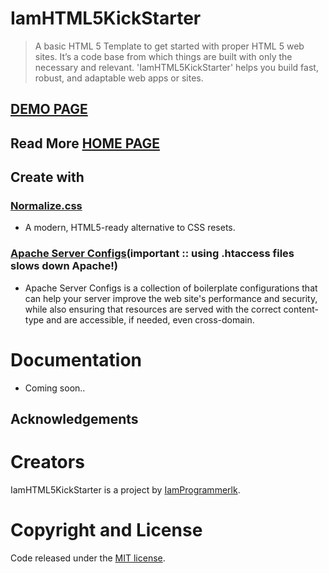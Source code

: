 # IamHTML5KickStarter
> A basic HTML 5 Template to get started with proper HTML 5 web sites. It’s a code base from which things are built with only the necessary and relevant. 'IamHTML5KickStarter' helps you build fast, robust, and adaptable web apps or sites.

## <a href="https://IamProgrammerlk.github.io/IamHTML5KickStarter">DEMO PAGE</a>

## Read More <a href="https://iamprogrammerlk.blogspot.com/p/iamhtml5kickstarter.html">HOME PAGE</a> 


## Create with

### [Normalize.css]()
* A modern, HTML5-ready alternative to CSS resets.
### [Apache Server Configs](https://github.com/h5bp/server-configs-apache/)(important :: using .htaccess files slows down Apache!)
* Apache Server Configs is a collection of boilerplate configurations that can help your server improve the web site's performance and security, while also ensuring that resources are served with the correct content-type and are accessible, if needed, even cross-domain.


# Documentation
* Coming soon..
## Acknowledgements

# Creators

IamHTML5KickStarter is a project by <a href="https://IamProgrammerlk.blogspot.com">IamProgrammerlk</a>.

# Copyright and License

Code released under the [MIT license](license.txt).